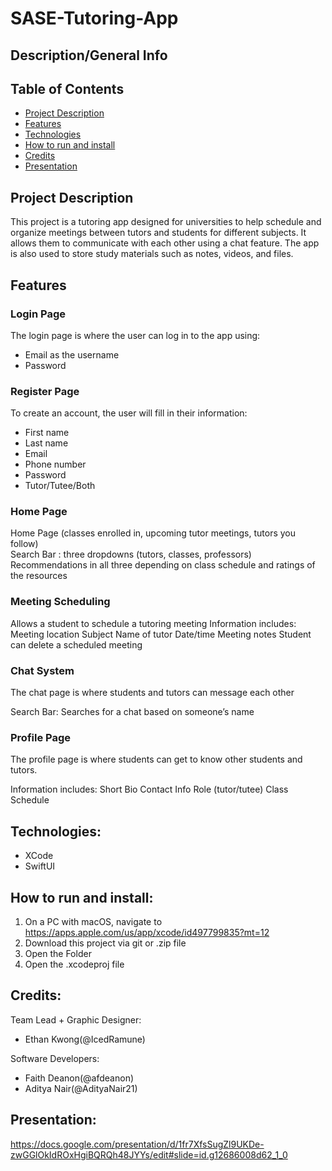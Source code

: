 # SASE-Tutoring-App


## Description/General Info

## Table of Contents
* [Project Description](#project-description)
* [Features](#features)
* [Technologies](#technologies)
* [How to run and install](#how-to-run-and-install)
* [Credits](#credits)
* [Presentation](#presentation)

## Project Description
This project is a tutoring app designed for universities to help schedule and organize meetings between tutors and students for different subjects. It allows them to communicate with each other using a chat feature. The app is also used to store study materials such as notes, videos, and files. 

## Features
### Login Page
The login page is where the user can log in to the app using:
* Email as the username
* Password

### Register Page

To create an account, the user will fill in their information:
* First name
* Last name
* Email
* Phone number
* Password
* Tutor/Tutee/Both

### Home Page

Home Page (classes enrolled in, upcoming tutor meetings, tutors you follow) \
Search Bar : three dropdowns (tutors, classes, professors)\
Recommendations in all three depending on class schedule and ratings of the resources

### Meeting Scheduling


Allows a student to schedule a tutoring meeting
Information includes:
Meeting location
Subject
Name of tutor
Date/time
Meeting notes
Student can delete a scheduled meeting

### Chat System

The chat page is where students and tutors can message each other
 
Search Bar: Searches for a chat based on someone’s name

### Profile Page

The profile page is where students can get to know other students and tutors.
 
Information includes:
Short Bio
Contact Info
Role (tutor/tutee)
Class Schedule



## Technologies:
* XCode
* SwiftUI

## How to run and install:

1. On a PC with macOS, navigate to https://apps.apple.com/us/app/xcode/id497799835?mt=12
2. Download this project via git or .zip file
3. Open the Folder
4. Open the .xcodeproj file


## Credits:
Team Lead + Graphic Designer:
* Ethan Kwong(@IcedRamune)

Software Developers:
* Faith Deanon(@afdeanon)
* Aditya Nair(@AdityaNair21)

## Presentation:
https://docs.google.com/presentation/d/1fr7XfsSugZl9UKDe-zwGGlOkIdROxHgiBQRQh48JYYs/edit#slide=id.g12686008d62_1_0
